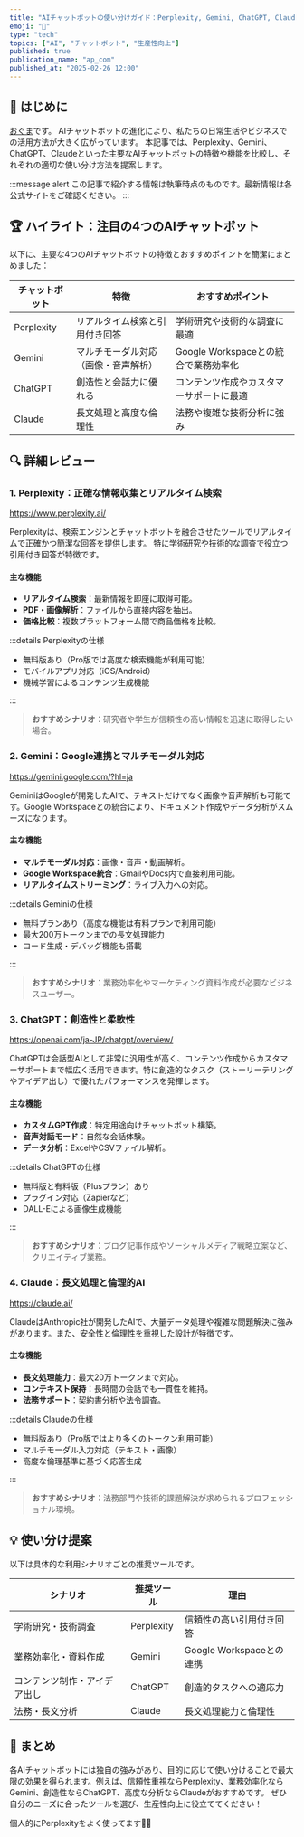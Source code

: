 ```yaml
---
title: "AIチャットボットの使い分けガイド：Perplexity, Gemini, ChatGPT, Claudeの活用法"
emoji: "🤖"
type: "tech"
topics: ["AI", "チャットボット", "生産性向上"]
published: true
publication_name: "ap_com"
published_at: "2025-02-26 12:00"
---
```


## 🌟 はじめに

[おぐま](https://github.com/9mak)です。
AIチャットボットの進化により、私たちの日常生活やビジネスでの活用方法が大きく広がっています。
本記事では、Perplexity、Gemini、ChatGPT、Claudeといった主要なAIチャットボットの特徴や機能を比較し、それぞれの適切な使い分け方法を提案します。

:::message alert
この記事で紹介する情報は執筆時点のものです。最新情報は各公式サイトをご確認ください。
:::

## 🏆 ハイライト：注目の4つのAIチャットボット

以下に、主要な4つのAIチャットボットの特徴とおすすめポイントを簡潔にまとめました：

| チャットボット | 特徴 | おすすめポイント |
| --- | --- | --- |
| Perplexity | リアルタイム検索と引用付き回答 | 学術研究や技術的な調査に最適 |
| Gemini | マルチモーダル対応（画像・音声解析） | Google Workspaceとの統合で業務効率化 |
| ChatGPT | 創造性と会話力に優れる | コンテンツ作成やカスタマーサポートに最適 |
| Claude | 長文処理と高度な倫理性 | 法務や複雑な技術分析に強み |

## 🔍 詳細レビュー

### 1. **Perplexity**：正確な情報収集とリアルタイム検索

https://www.perplexity.ai/

Perplexityは、検索エンジンとチャットボットを融合させたツールでリアルタイムで正確かつ簡潔な回答を提供します。
特に学術研究や技術的な調査で役立つ引用付き回答が特徴です。

#### 主な機能

- **リアルタイム検索**：最新情報を即座に取得可能。
- **PDF・画像解析**：ファイルから直接内容を抽出。
- **価格比較**：複数プラットフォーム間で商品価格を比較。

:::details Perplexityの仕様

- 無料版あり（Pro版では高度な検索機能が利用可能）
- モバイルアプリ対応（iOS/Android）
- 機械学習によるコンテンツ生成機能

:::

> **おすすめシナリオ**：研究者や学生が信頼性の高い情報を迅速に取得したい場合。

### 2. **Gemini**：Google連携とマルチモーダル対応

https://gemini.google.com/?hl=ja

GeminiはGoogleが開発したAIで、テキストだけでなく画像や音声解析も可能です。Google Workspaceとの統合により、ドキュメント作成やデータ分析がスムーズになります。

#### 主な機能

- **マルチモーダル対応**：画像・音声・動画解析。
- **Google Workspace統合**：GmailやDocs内で直接利用可能。
- **リアルタイムストリーミング**：ライブ入力への対応。

:::details Geminiの仕様

- 無料プランあり（高度な機能は有料プランで利用可能）
- 最大200万トークンまでの長文処理能力
- コード生成・デバッグ機能も搭載

:::

> **おすすめシナリオ**：業務効率化やマーケティング資料作成が必要なビジネスユーザー。

### 3. **ChatGPT**：創造性と柔軟性

https://openai.com/ja-JP/chatgpt/overview/

ChatGPTは会話型AIとして非常に汎用性が高く、コンテンツ作成からカスタマーサポートまで幅広く活用できます。特に創造的なタスク（ストーリーテリングやアイデア出し）で優れたパフォーマンスを発揮します。

#### 主な機能

- **カスタムGPT作成**：特定用途向けチャットボット構築。
- **音声対話モード**：自然な会話体験。
- **データ分析**：ExcelやCSVファイル解析。

:::details ChatGPTの仕様

- 無料版と有料版（Plusプラン）あり
- プラグイン対応（Zapierなど）
- DALL-Eによる画像生成機能

:::

> **おすすめシナリオ**：ブログ記事作成やソーシャルメディア戦略立案など、クリエイティブ業務。

### 4. **Claude**：長文処理と倫理的AI

https://claude.ai/

ClaudeはAnthropic社が開発したAIで、大量データ処理や複雑な問題解決に強みがあります。また、安全性と倫理性を重視した設計が特徴です。

#### 主な機能

- **長文処理能力**：最大20万トークンまで対応。
- **コンテキスト保持**：長時間の会話でも一貫性を維持。
- **法務サポート**：契約書分析や法令調査。

:::details Claudeの仕様

- 無料版あり（Pro版ではより多くのトークン利用可能）
- マルチモーダル入力対応（テキスト・画像）
- 高度な倫理基準に基づく応答生成

:::

> **おすすめシナリオ**：法務部門や技術的課題解決が求められるプロフェッショナル環境。

## 💡 使い分け提案

以下は具体的な利用シナリオごとの推奨ツールです。

| シナリオ | 推奨ツール | 理由 |
| --- | --- | --- |
| 学術研究・技術調査 | Perplexity | 信頼性の高い引用付き回答 |
| 業務効率化・資料作成 | Gemini | Google Workspaceとの連携 |
| コンテンツ制作・アイデア出し | ChatGPT | 創造的タスクへの適応力 |
| 法務・長文分析 | Claude | 長文処理能力と倫理性 |

## 🎉 まとめ

各AIチャットボットには独自の強みがあり、目的に応じて使い分けることで最大限の効果を得られます。例えば、信頼性重視ならPerplexity、業務効率化ならGemini、創造性ならChatGPT、高度な分析ならClaudeがおすすめです。
ぜひ自分のニーズに合ったツールを選び、生産性向上に役立ててください！

個人的にPerplexityをよく使ってます🧑‍💼
